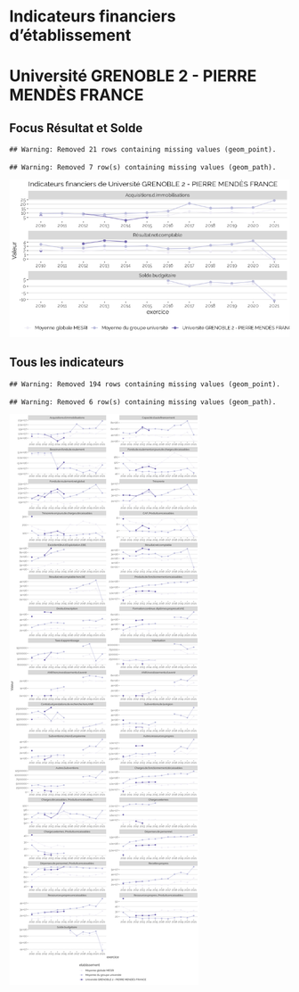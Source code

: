 Indicateurs financiers d’établissement
================

# Université GRENOBLE 2 - PIERRE MENDÈS FRANCE

## Focus Résultat et Solde

    ## Warning: Removed 21 rows containing missing values (geom_point).

    ## Warning: Removed 7 row(s) containing missing values (geom_path).

![](université_grenoble_2___pierre_mendès_france_files/figure-gfm/etab.focus-1.png)<!-- -->

## Tous les indicateurs

    ## Warning: Removed 194 rows containing missing values (geom_point).

    ## Warning: Removed 6 row(s) containing missing values (geom_path).

![](université_grenoble_2___pierre_mendès_france_files/figure-gfm/etab-1.png)<!-- -->
